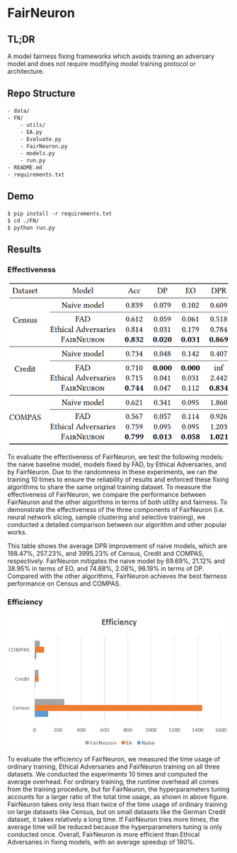 # FairNeuron

## TL;DR

A model fairness fixing frameworks which avoids training an adversary model and does not require modifying model training protocol or architecture.

## Repo Structure

```
- data/
- FN/
    - utils/
    - EA.py
    - Evaluate.py
    - FairNeuron.py
    - models.py
    - run.py
- README.md
- requirements.txt
```

## Demo

```shell
$ pip install -r requirements.txt
$ cd ./FN/
$ python run.py 
```

## Results
### Effectiveness
![Effectiveness](https://github.com/Antimony5292/MyFigs/blob/main/ICSE22/effect1.png)

To evaluate the effectiveness of FairNeuron, we test the following models: the naive baseline model, models fixed by FAD, by Ethical Adversaries, and by FairNeuron. Due to the randomness in these experiments, we ran the training 10 times to ensure the reliability of results and enforced these fixing algorithms to share the same original training dataset. To measure the effectiveness of FairNeuron, we compare the performance between FairNeuron and the other algorithms in terms of both utility and fairness. To demonstrate the effectiveness of the three components of FairNeuron (i.e. neural network slicing, sample clustering and selective training), we conducted a detailed comparison between our algorithm and other popular works.

This table shows the average DPR improvement of naive models, which are 198.47%, 257.23%, and 3995.23% of Census, Credit and COMPAS, respectively. FairNeuron mitigates the naive model by 69.69%, 21.12% and 38.95% in terms of EO, and 74.68%, 2.08%, 96.19% in terms of DP. Compared with the other algorithms, FairNeuron achieves the best fairness performance on Census and COMPAS. 

### Efficiency
![Efficiency](https://github.com/Antimony5292/MyFigs/blob/main/ICSE22/effi1.png)

To evaluate the efficiency of FairNeuron, we measured the time usage of ordinary training, Ethical Adversaries and FairNeuron training on all three datasets. We conducted the experiments 10 times and computed the average overhead. For ordinary training, the runtime overhead all comes from the training procedure, but for FairNeuron, the hyperparameters tuning accounts for a larger ratio of the total time usage, as shown in above figure. FairNeuron takes only less than twice of the time usage of ordinary training on large datasets like Census, but on small datasets like the German Credit dataset, it takes relatively a long time. If FairNeuron tries more times, the average time will be reduced because the hyperparameters tuning is only conducted once. Overall, FairNeuron is more efficient than Ethical Adversaries in fixing models, with an average speedup of 180%.